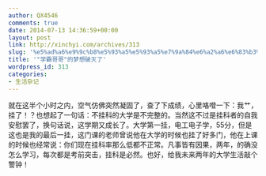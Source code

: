 ```yaml
---
author: QX4546
comments: true
date: 2014-07-13 14:36:59+00:00
layout: post
link: http://xinchyi.com/archives/313
slug: '%e5%ad%a6%e9%9c%b8%e5%93%a5%e5%93%a5%e7%9a%84%e6%a2%a6%e6%83%b3%e7%a0%b4%e7%81%ad%e4%ba%86'
title: '"学霸哥哥"的梦想破灭了'
wordpress_id: 313
categories:
- 生活杂记
---
```


就在这半个小时之内，空气仿佛突然凝固了，查了下成绩，心里咯噔一下：我艹，挂了！？也想起了一句话：不挂科的大学是不完整的。当然这不过是挂科者的自我安慰罢了，换句话说，这学期又成长了。大学第一挂，电工电子学，55分，但是这也是我的最后一挂，这门课的老师曾说他在大学的时候也挂了好多门，他在上课的时候也经常说：你们现在挂科率那么低都不正常。凡事皆有因果，两年，的确没怎么学习，每次都是考前突击，挂科是必然。也好，给我未来两年的大学生活敲个警钟！
